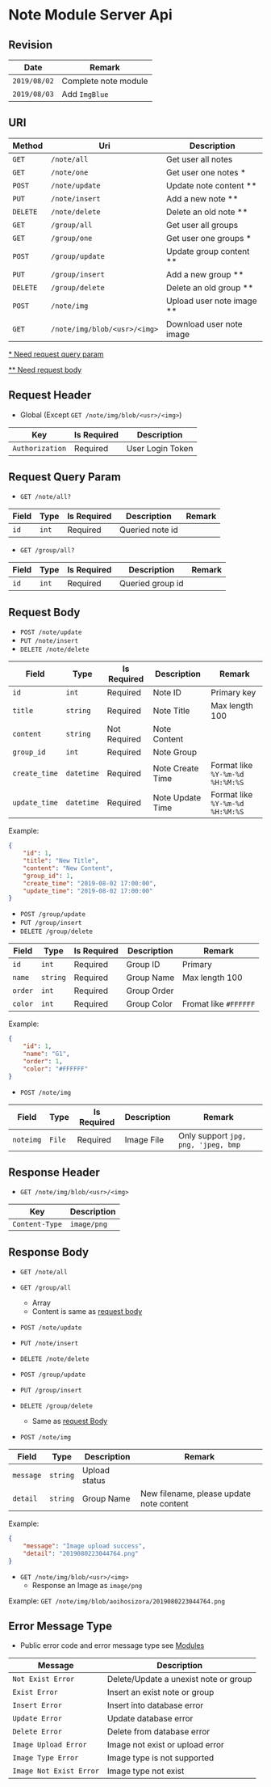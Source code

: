 # Note Module Server Api

## Revision

|Date|Remark|
|--|--|
|`2019/08/02`|Complete note module|
|`2019/08/03`|Add `ImgBlue`|

## URI

|Method|Uri|Description|
|--|--|--|
|`GET`|`/note/all`|Get user all notes|
|`GET`|`/note/one`|Get user one notes \*|
|`POST`|`/note/update`|Update note content \*\*|
|`PUT`|`/note/insert`|Add a new note \*\*|
|`DELETE`|`/note/delete`|Delete an old note \*\*|
|`GET`|`/group/all`|Get user all groups|
|`GET`|`/group/one`|Get user one groups \*|
|`POST`|`/group/update`|Update group content \*\*|
|`PUT`|`/group/insert`|Add a new group \*\*|
|`DELETE`|`/group/delete`|Delete an old group \*\*|
|`POST`|`/note/img`|Upload user note image \*\*|
|`GET`|`/note/img/blob/<usr>/<img>`|Download user note image|

[\* Need request query param](https://github.com/Aoi-hosizora/Biji_BackEnd/blob/master/app/Modules/Note/readme.md#request-query-param)

[\*\* Need request body](https://github.com/Aoi-hosizora/Biji_BackEnd/blob/master/app/Modules/Note/readme.md#request-body)

## Request Header

+ Global (Except `GET /note/img/blob/<usr>/<img>`)

|Key|Is Required|Description|
|--|--|--|
|`Authorization`|Required|User Login Token|

## Request Query Param

+ `GET /note/all?`

|Field|Type|Is Required|Description|Remark|
|--|--|--|--|--|
|`id`|`int`|Required|Queried note id||

+ `GET /group/all?`

|Field|Type|Is Required|Description|Remark|
|--|--|--|--|--|
|`id`|`int`|Required|Queried group id||

## Request Body

+ `POST /note/update`
+ `PUT /note/insert`
+ `DELETE /note/delete`

|Field|Type|Is Required|Description|Remark|
|--|--|--|--|--|
|`id`|`int`|Required|Note ID|Primary key|
|`title`|`string`|Required|Note Title|Max length 100|
|`content`|`string`|Not Required|Note Content||
|`group_id`|`int`|Required|Note Group||
|`create_time`|`datetime`|Required|Note Create Time|Format like `%Y-%m-%d %H:%M:%S`|
|`update_time`|`datetime`|Required|Note Update Time|Format like `%Y-%m-%d %H:%M:%S`|

Example:

```json
{
    "id": 1,
    "title": "New Title",
    "content": "New Content",
    "group_id": 1,
    "create_time": "2019-08-02 17:00:00",
    "update_time": "2019-08-02 17:00:00"
}
```

+ `POST /group/update`
+ `PUT /group/insert`
+ `DELETE /group/delete`

|Field|Type|Is Required|Description|Remark|
|--|--|--|--|--|
|`id`|`int`|Required|Group ID|Primary|
|`name`|`string`|Required|Group Name|Max length 100|
|`order`|`int`|Required|Group Order||
|`color`|`int`|Required|Group Color|Fromat like `#FFFFFF`|

Example:

```json
{
    "id": 1,
    "name": "G1",
    "order": 1,
    "color": "#FFFFFF"
}
```

+ `POST /note/img`

|Field|Type|Is Required|Description|Remark|
|--|--|--|--|--|
|`noteimg`|`File`|Required|Image File|Only support `jpg, png, 'jpeg, bmp`|

## Response Header

+ `GET /note/img/blob/<usr>/<img>`

|Key|Description|
|--|--|
|`Content-Type`|`image/png`|


## Response Body

+ `GET /note/all`
+ `GET /group/all`
    + Array
    + Content is same as [request body](https://github.com/Aoi-hosizora/Biji_BackEnd/blob/master/app/Modules/Note/readme.md#request-body)

+ `POST /note/update`
+ `PUT /note/insert`
+ `DELETE /note/delete`
+ `POST /group/update`
+ `PUT /group/insert`
+ `DELETE /group/delete`
    + Same as [request Body](https://github.com/Aoi-hosizora/Biji_BackEnd/blob/master/app/Modules/Note/readme.md#request-body)

+ `POST /note/img`

|Field|Type|Description|Remark|
|--|--|--|--|
|`message`|`string`|Upload status||
|`detail`|`string`|Group Name|New filename, please update note content|

Example:

```json
{
    "message": "Image upload success",
    "detail": "2019080223044764.png"
}
```

+ `GET /note/img/blob/<usr>/<img>`
    + Response an Image as `image/png`

Example: `GET /note/img/blob/aoihosizora/2019080223044764.png`



## Error Message Type

+ Public error code and error message type see [Modules](https://github.com/Aoi-hosizora/Biji_BackEnd/blob/master/app/Modules/readme.md)

|Message|Description|
|--|--|
|`Not Exist Error`|Delete/Update a unexist note or group|
|`Exist Error`|Insert an exist note or group|
|`Insert Error`|Insert into database error|
|`Update Error`|Update database error|
|`Delete Error`|Delete from database error|
|`Image Upload Error`|Image not exist or upload error|
|`Image Type Error`|Image type is not supported|
|`Image Not Exist Error`|Image type not exist|